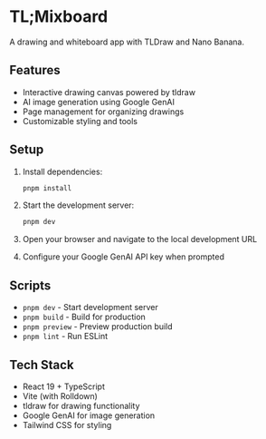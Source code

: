 # TL;Mixboard

A drawing and whiteboard app with TLDraw and Nano Banana.

## Features

- Interactive drawing canvas powered by tldraw
- AI image generation using Google GenAI
- Page management for organizing drawings
- Customizable styling and tools

## Setup

1. Install dependencies:
   ```bash
   pnpm install
   ```

2. Start the development server:
   ```bash
   pnpm dev
   ```

3. Open your browser and navigate to the local development URL

4. Configure your Google GenAI API key when prompted

## Scripts

- `pnpm dev` - Start development server
- `pnpm build` - Build for production
- `pnpm preview` - Preview production build
- `pnpm lint` - Run ESLint

## Tech Stack

- React 19 + TypeScript
- Vite (with Rolldown)
- tldraw for drawing functionality
- Google GenAI for image generation
- Tailwind CSS for styling
